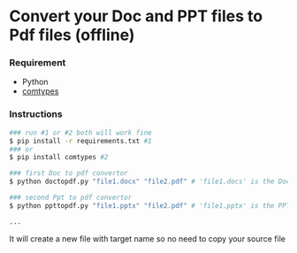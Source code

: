 # Convert your Doc and PPT files to Pdf files (offline)

### Requirement

- Python
- [comtypes](https://pypi.org/project/comtypes/)

### Instructions

```sh
### run #1 or #2 both will work fine
$ pip install -r requirements.txt #1
### or 
$ pip install comtypes #2

### first Doc to pdf convertor
$ python doctopdf.py "file1.docx" "file2.pdf" # 'file1.docs' is the Doc file you want to convert into pdf and 'file2.pdf' is target file and then it will generate a new pdf file in same directory with name of target file in few seconds

### second Ppt to pdf convertor
$ python ppttopdf.py "file1.pptx" "file2.pdf" # 'file1.pptx' is the PPT file you want to convert into pdf and 'file2.pdf' is target file and then it will generate a new pdf file in same directory with name of target file in few seconds

...
```

It will create a new file with target name so no need to copy your source file

